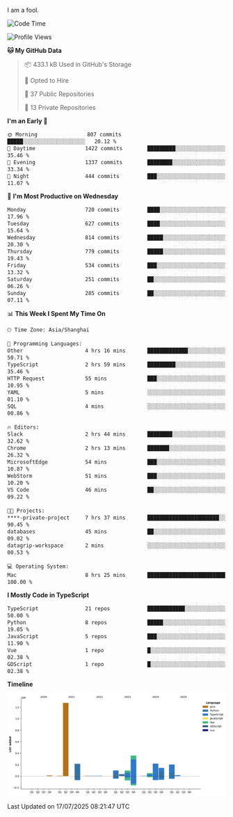 I am a fool.

<!--START_SECTION:waka-->
![Code Time](http://img.shields.io/badge/Code%20Time-3%2C295%20hrs%2043%20mins-blue)

![Profile Views](http://img.shields.io/badge/Profile%20Views-0-blue)

**🐱 My GitHub Data** 

> 📦 433.1 kB Used in GitHub's Storage 
 > 
> 💼 Opted to Hire
 > 
> 📜 37 Public Repositories 
 > 
> 🔑 13 Private Repositories 
 > 
**I'm an Early 🐤** 

```text
🌞 Morning                807 commits         █████░░░░░░░░░░░░░░░░░░░░   20.12 % 
🌆 Daytime                1422 commits        █████████░░░░░░░░░░░░░░░░   35.46 % 
🌃 Evening                1337 commits        ████████░░░░░░░░░░░░░░░░░   33.34 % 
🌙 Night                  444 commits         ███░░░░░░░░░░░░░░░░░░░░░░   11.07 % 
```
📅 **I'm Most Productive on Wednesday** 

```text
Monday                   720 commits         ████░░░░░░░░░░░░░░░░░░░░░   17.96 % 
Tuesday                  627 commits         ████░░░░░░░░░░░░░░░░░░░░░   15.64 % 
Wednesday                814 commits         █████░░░░░░░░░░░░░░░░░░░░   20.30 % 
Thursday                 779 commits         █████░░░░░░░░░░░░░░░░░░░░   19.43 % 
Friday                   534 commits         ███░░░░░░░░░░░░░░░░░░░░░░   13.32 % 
Saturday                 251 commits         ██░░░░░░░░░░░░░░░░░░░░░░░   06.26 % 
Sunday                   285 commits         ██░░░░░░░░░░░░░░░░░░░░░░░   07.11 % 
```


📊 **This Week I Spent My Time On** 

```text
🕑︎ Time Zone: Asia/Shanghai

💬 Programming Languages: 
Other                    4 hrs 16 mins       █████████████░░░░░░░░░░░░   50.71 % 
TypeScript               2 hrs 59 mins       █████████░░░░░░░░░░░░░░░░   35.46 % 
HTTP Request             55 mins             ███░░░░░░░░░░░░░░░░░░░░░░   10.95 % 
YAML                     5 mins              ░░░░░░░░░░░░░░░░░░░░░░░░░   01.10 % 
SQL                      4 mins              ░░░░░░░░░░░░░░░░░░░░░░░░░   00.86 % 

🔥 Editors: 
Slack                    2 hrs 44 mins       ████████░░░░░░░░░░░░░░░░░   32.62 % 
Chrome                   2 hrs 13 mins       ███████░░░░░░░░░░░░░░░░░░   26.32 % 
MicrosoftEdge            54 mins             ███░░░░░░░░░░░░░░░░░░░░░░   10.87 % 
WebStorm                 51 mins             ███░░░░░░░░░░░░░░░░░░░░░░   10.20 % 
VS Code                  46 mins             ██░░░░░░░░░░░░░░░░░░░░░░░   09.22 % 

🐱‍💻 Projects: 
****-private-project     7 hrs 37 mins       ███████████████████████░░   90.45 % 
databases                45 mins             ██░░░░░░░░░░░░░░░░░░░░░░░   09.02 % 
datagrip-workspace       2 mins              ░░░░░░░░░░░░░░░░░░░░░░░░░   00.53 % 

💻 Operating System: 
Mac                      8 hrs 25 mins       █████████████████████████   100.00 % 
```

**I Mostly Code in TypeScript** 

```text
TypeScript               21 repos            ████████████░░░░░░░░░░░░░   50.00 % 
Python                   8 repos             █████░░░░░░░░░░░░░░░░░░░░   19.05 % 
JavaScript               5 repos             ███░░░░░░░░░░░░░░░░░░░░░░   11.90 % 
Vue                      1 repo              █░░░░░░░░░░░░░░░░░░░░░░░░   02.38 % 
GDScript                 1 repo              █░░░░░░░░░░░░░░░░░░░░░░░░   02.38 % 
```



**Timeline**

![Lines of Code chart](https://raw.githubusercontent.com/VeejaLiu/VeejaLiu/master/assets/bar_graph.png)


 Last Updated on 17/07/2025 08:21:47 UTC
<!--END_SECTION:waka-->
